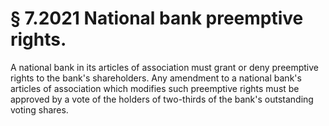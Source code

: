# § 7.2021   National bank preemptive rights.

A national bank in its articles of association must grant or deny preemptive rights to the bank's shareholders. Any amendment to a national bank's articles of association which modifies such preemptive rights must be approved by a vote of the holders of two-thirds of the bank's outstanding voting shares. 




